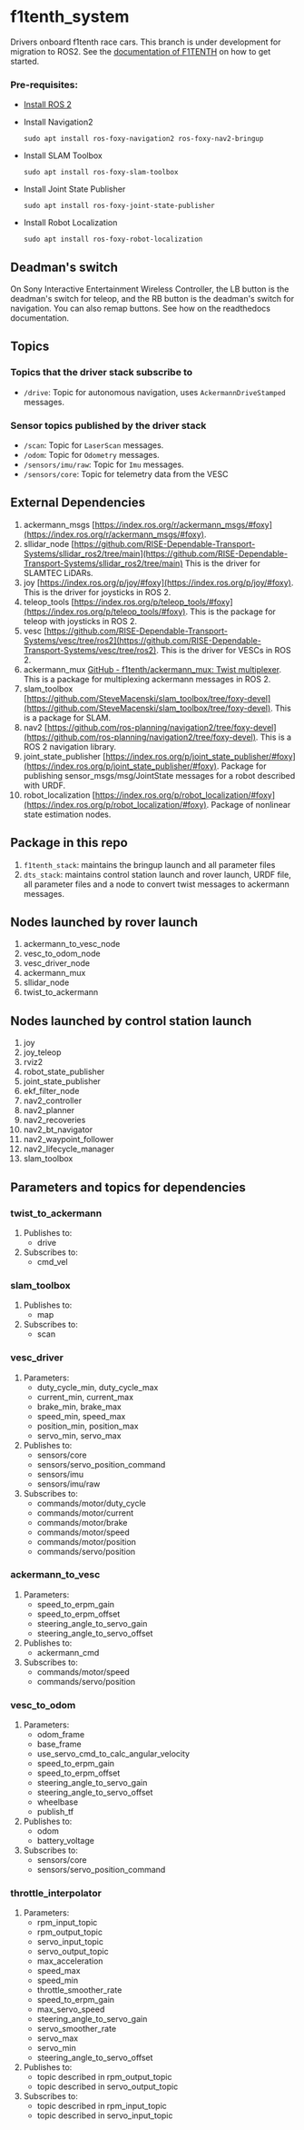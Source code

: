 # f1tenth_system

Drivers onboard f1tenth race cars. This branch is under development for migration to ROS2. See the [documentation of F1TENTH](https://f1tenth.readthedocs.io/en/foxy_test/getting_started/firmware/index.html) on how to get started.

### Pre-requisites:
* [Install ROS 2](https://index.ros.org/doc/ros2/Installation/Foxy/)
* Install Navigation2

  ``sudo apt install ros-foxy-navigation2 ros-foxy-nav2-bringup``
* Install SLAM Toolbox

  ``sudo apt install ros-foxy-slam-toolbox``
* Install Joint State Publisher

  ``sudo apt install ros-foxy-joint-state-publisher``
* Install Robot Localization

  ``sudo apt install ros-foxy-robot-localization``

## Deadman's switch
On Sony Interactive Entertainment Wireless Controller, the LB button is the deadman's switch for teleop, and the RB button is the deadman's switch for navigation. You can also remap buttons. See how on the readthedocs documentation.

## Topics

### Topics that the driver stack subscribe to
- `/drive`: Topic for autonomous navigation, uses `AckermannDriveStamped` messages.

### Sensor topics published by the driver stack
- `/scan`: Topic for `LaserScan` messages.
- `/odom`: Topic for `Odometry` messages.
- `/sensors/imu/raw`: Topic for `Imu` messages.
- `/sensors/core`: Topic for telemetry data from the VESC

## External Dependencies

1. ackermann_msgs [https://index.ros.org/r/ackermann_msgs/#foxy](https://index.ros.org/r/ackermann_msgs/#foxy).
2. sllidar_node [https://github.com/RISE-Dependable-Transport-Systems/sllidar_ros2/tree/main](https://github.com/RISE-Dependable-Transport-Systems/sllidar_ros2/tree/main) This is the driver for SLAMTEC LiDARs.
3. joy [https://index.ros.org/p/joy/#foxy](https://index.ros.org/p/joy/#foxy). This is the driver for joysticks in ROS 2.
4. teleop_tools  [https://index.ros.org/p/teleop_tools/#foxy](https://index.ros.org/p/teleop_tools/#foxy). This is the package for teleop with joysticks in ROS 2.
5. vesc [https://github.com/RISE-Dependable-Transport-Systems/vesc/tree/ros2](https://github.com/RISE-Dependable-Transport-Systems/vesc/tree/ros2). This is the driver for VESCs in ROS 2.
6. ackermann_mux [GitHub - f1tenth/ackermann_mux: Twist multiplexer](https://github.com/f1tenth/ackermann_mux). This is a package for multiplexing ackermann messages in ROS 2.
7. slam_toolbox [https://github.com/SteveMacenski/slam_toolbox/tree/foxy-devel](https://github.com/SteveMacenski/slam_toolbox/tree/foxy-devel). This is a package for SLAM.
8. nav2 [https://github.com/ros-planning/navigation2/tree/foxy-devel](https://github.com/ros-planning/navigation2/tree/foxy-devel). This is a ROS 2 navigation library.
9. joint_state_publisher [https://index.ros.org/p/joint_state_publisher/#foxy](https://index.ros.org/p/joint_state_publisher/#foxy). Package for publishing sensor_msgs/msg/JointState messages for a robot described with URDF.
10. robot_localization [https://index.ros.org/p/robot_localization/#foxy](https://index.ros.org/p/robot_localization/#foxy). Package of nonlinear state estimation nodes.
<!-- 7. rosbridge_suite [https://index.ros.org/p/rosbridge_suite/#foxy-overview](https://index.ros.org/p/rosbridge_suite/#foxy-overview) This is a package that allows for websocket connection in ROS 2. -->

## Package in this repo

1. `f1tenth_stack`: maintains the bringup launch and all parameter files
2. `dts_stack`: maintains control station launch and rover launch, URDF file, all parameter files and a node to convert twist messages to ackermann messages.

## Nodes launched by rover launch

1. ackermann_to_vesc_node
2. vesc_to_odom_node
3. vesc_driver_node
4. ackermann_mux
5. sllidar_node
6. twist_to_ackermann

## Nodes launched by control station launch

1. joy
2. joy_teleop
3. rviz2
4. robot_state_publisher
5. joint_state_publisher
6. ekf_filter_node
7. nav2_controller
8. nav2_planner
9. nav2_recoveries
10. nav2_bt_navigator
11. nav2_waypoint_follower
12. nav2_lifecycle_manager
13. slam_toolbox

## Parameters and topics for dependencies

### twist_to_ackermann

1. Publishes to:
   - drive
2. Subscribes to:
   - cmd_vel
   
### slam_toolbox

1. Publishes to:
   - map
2. Subscribes to:
   - scan

### vesc_driver

1. Parameters:
   - duty_cycle_min, duty_cycle_max
   - current_min, current_max
   - brake_min, brake_max
   - speed_min, speed_max
   - position_min, position_max
   - servo_min, servo_max
2. Publishes to:
   - sensors/core
   - sensors/servo_position_command
   - sensors/imu
   - sensors/imu/raw
3. Subscribes to:
   - commands/motor/duty_cycle
   - commands/motor/current
   - commands/motor/brake
   - commands/motor/speed
   - commands/motor/position
   - commands/servo/position

### ackermann_to_vesc

1. Parameters:
   - speed_to_erpm_gain
   - speed_to_erpm_offset
   - steering_angle_to_servo_gain
   - steering_angle_to_servo_offset
2. Publishes to:
   - ackermann_cmd
3. Subscribes to:
   - commands/motor/speed
   - commands/servo/position

### vesc_to_odom

1. Parameters:
   - odom_frame
   - base_frame
   - use_servo_cmd_to_calc_angular_velocity
   - speed_to_erpm_gain
   - speed_to_erpm_offset
   - steering_angle_to_servo_gain
   - steering_angle_to_servo_offset
   - wheelbase
   - publish_tf
2. Publishes to:
   - odom
   - battery_voltage
3. Subscribes to:
   - sensors/core
   - sensors/servo_position_command

### throttle_interpolator

1. Parameters:
   - rpm_input_topic
   - rpm_output_topic
   - servo_input_topic
   - servo_output_topic
   - max_acceleration
   - speed_max
   - speed_min
   - throttle_smoother_rate
   - speed_to_erpm_gain
   - max_servo_speed
   - steering_angle_to_servo_gain
   - servo_smoother_rate
   - servo_max
   - servo_min
   - steering_angle_to_servo_offset
2. Publishes to:
   - topic described in rpm_output_topic
   - topic described in servo_output_topic
3. Subscribes to:
   - topic described in rpm_input_topic
   - topic described in servo_input_topic
